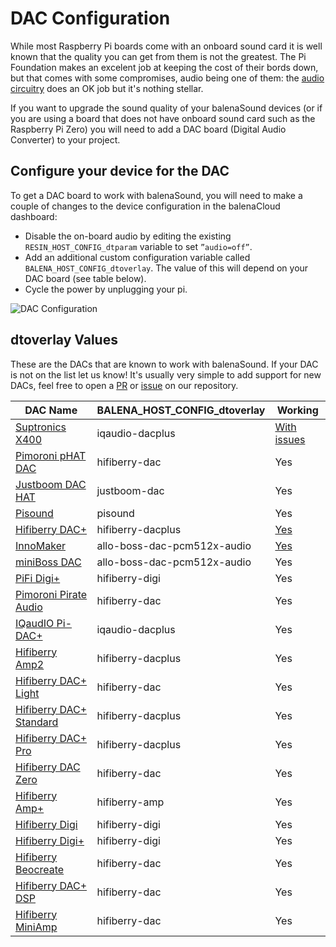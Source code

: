 # DAC Configuration

While most Raspberry Pi boards come with an onboard sound card it is well known that the quality you can get from them is not the greatest. The Pi Foundation makes an excelent job at keeping the cost of their bords down, but that comes with some compromises, audio being one of them: the [audio circuitry](https://hackaday.com/2018/07/13/behind-the-pin-how-the-raspberry-pi-gets-its-audio/) does an OK job but it's nothing stellar.

If you want to upgrade the sound quality of your balenaSound devices (or if you are using a board that does not have onboard sound card such as the Raspberry Pi Zero) you will need to add a DAC board (Digital Audio Converter) to your project.

## Configure your device for the DAC
To get a DAC board to work with balenaSound, you will need to make a couple of changes to the device configuration in the balenaCloud dashboard:

* Disable the on-board audio by editing the existing ```RESIN_HOST_CONFIG_dtparam``` variable to set `”audio=off”`.
* Add an additional custom configuration variable called `BALENA_HOST_CONFIG_dtoverlay`. The value of this will depend on your DAC board (see table below).
* Cycle the power by unplugging your pi.

![DAC Configuration](https://raw.githubusercontent.com/balenalabs/balena-sound/master/images/dac-vars.png)

## dtoverlay Values

These are the DACs that are known to work with balenaSound. If your DAC is not on the list let us know! It's usually very simple to add support for new DACs, feel free to open a [PR]() or [issue]() on our repository.

| DAC Name                      | BALENA_HOST_CONFIG_dtoverlay          | Working
|-------------------------------|---------------------------------------|----------
| [Suptronics X400][1]          | iqaudio-dacplus                       | [With issues][5]
| [Pimoroni pHAT DAC][2]        | hifiberry-dac                         | Yes
| [Justboom DAC HAT][3]         | justboom-dac                          | Yes
| [Pisound][4]                  | pisound                               | Yes
| [Hifiberry DAC+][6]           | hifiberry-dacplus                     | [Yes][7]
| [InnoMaker][8]                | allo-boss-dac-pcm512x-audio           | [Yes][9]
| [miniBoss DAC][10]            | allo-boss-dac-pcm512x-audio           | Yes
| [PiFi Digi+][11]              | hifiberry-digi                        | Yes
| [Pimoroni Pirate Audio][12]   | hifiberry-dac                         | Yes
| [IQaudIO Pi-DAC+][13]         | iqaudio-dacplus                       | Yes
| [Hifiberry Amp2][14]          | hifiberry-dacplus                     | Yes
| [Hifiberry DAC+ Light][15]    | hifiberry-dac                         | Yes
| [Hifiberry DAC+ Standard][16] | hifiberry-dacplus                     | Yes
| [Hifiberry DAC+ Pro][17]      | hifiberry-dacplus                     | Yes
| [Hifiberry DAC Zero][18]      | hifiberry-dac                         | Yes
| [Hifiberry Amp+][19]          | hifiberry-amp                         | Yes
| [Hifiberry Digi][20]          | hifiberry-digi                        | Yes
| [Hifiberry Digi+][21]         | hifiberry-digi                        | Yes
| [Hifiberry Beocreate][22]     | hifiberry-dac                         | Yes
| [Hifiberry DAC+ DSP][23]      | hifiberry-dac                         | Yes
| [Hifiberry MiniAmp][24]       | hifiberry-dac                         | Yes

[1]: http://www.suptronics.com/Xseries/x400.html
[2]: https://shop.pimoroni.com/products/phat-dac
[3]: https://uk.pi-supply.com/products/justboom-dac-hat
[4]: https://blokas.io/pisound/
[5]: https://forums.balena.io/t/regarding-dac-installation-on-balenasound-project/45568/27
[6]: https://www.hifiberry.com/products/dacplus/
[7]: https://forums.balena.io/t/no-sound-from-dac/61343/5
[8]: http://www.inno-maker.com/product/hifi-dac-hat/
[9]: https://github.com/balenalabs/balena-sound/pull/98
[10]: https://allo.com/sparky/miniboss-rpi-zero.html
[11]: http://www.kumantech.com/kuman-sc07-raspberry-pi-hifi-digi-digital-sound-card-i2s-spdif-optical-fiber-for-raspberry-pi-3-2-model-b-b-sc07_p0041.html
[12]: https://shop.pimoroni.com/collections/pirate-audio
[13]: http://iqaudio.co.uk/hats/8-pi-dac.html
[14]: https://www.hifiberry.com/shop/boards/hifiberry-amp2/
[15]: https://www.hifiberry.com/shop/boards/hifiberry-dac-light/
[16]: https://www.hifiberry.com/shop/boards/hifiberry-dacplus-rca-version/
[17]: https://www.hifiberry.com/shop/boards/hifiberry-dac-pro/
[18]: https://www.hifiberry.com/shop/boards/hifiberry-dac-zero/
[19]: https://www.hifiberry.com/products/ampplus/
[20]: https://www.hifiberry.com/products/digi/
[21]: https://www.hifiberry.com/products/digiplus/
[22]: https://www.hifiberry.com/beocreate/
[23]: https://www.hifiberry.com/shop/boards/hifiberry-dac-dsp/
[24]: https://www.hifiberry.com/shop/boards/miniamp/
